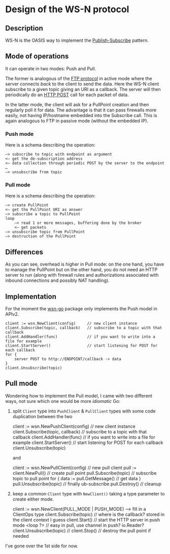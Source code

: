 # Design of the WS-N protocol

## Description

WS-N is the OASIS way to implement the [Publish-Subscribe](https://en.wikipedia.org/wiki/Publish%E2%80%93subscribe_pattern) pattern.

## Mode of operations

It can operate in two modes: Push and Pull.  

The former is analogous of the [FTP protocol](https://en.wikipedia.org/wiki/File_Transfer_Protocol) in active mode where the server connects *back* to the client to send the data.  Here the WS-N client subscribe to a given topic giving an URI as a callback.  The server will then periodically do an [HTTP POST](https://en.wikipedia.org/wiki/Hypertext_Transfer_Protocol#Request_methods) call for each packet of data.

In the latter mode, the client will ask for a PullPoint creation and then regularly poll it for data.  The advantage is that it can pass firewalls more easily, not having IP/hostname embedded into the Subscribe call.  This is again analogous to FTP in passive mode (without the embedded IP).

### Push mode

Here is a schema describing the operation:

    —> subscribe to topic with endpoint as argument
    <— get the de-subscription address
    <— data collection through periodic POST by the server to the endpoint 
    …
    —> unsubscribe from topic

### Pull mode

Here is a schema describing the operation:

    —> create PullPoint
    <— get the PullPoint URI as answer
    —> subscribe a topic to PullPoint
    loop
        —> read 1 or more messages, buffering done by the broker
        <— get packets
    —> unsubscribe topic from PullPoint
    —> destruction of the PullPoint

## Differences

As you can see, overhead is higher in Pull mode: on the one hand, you have to manage the PullPoint but on the other hand, you do not need an HTTP server to run (along with firewall rules and authorizations associated with inbound connections and possibly NAT handling).

## Implementation

For the moment the [wsn-go](https://github.com/keltia/wsn-go) package only implements the Push model in APIv2.

    client := wsn.NewClient(config)     // new client instance
    client.Subscribe(topic, callback)   // subscribe to a topic with that callback
    client.AddHandler(func)             // if you want to write into a file for example
    client.StartServer()                // start listening for POST for each callback
    for {
        server POST to http://ENDPOINT/callback -> data
    }
    client.Unsubscribe(topic)

## Pull mode

Wondering how to implement the Pull model, I came with two different ways, not sure which one would be more _idiomatic_ Go:

1. split `Client` type into `PushClient` & `PullClient` types with some code duplication between the two


    client := wsn.NewPushClient(config)     // new client instance
    client.Subscribe(topic, callback)       // subscribe to a topic with that callback
    client.AddHandler(func)                 // if you want to write into a file for example
    client.StartServer()                    // start listening for POST for each callback
    client.Unsubscribe(topic)

    and

    client := wsn.NewPullClient(config)     // new pull client
    pull := client.NewPull()                // create pull point
    pull.Subscribe(topic)                   // subscribe topic to pull point
    for {
        data := pull.GetMessage()           // get data
    }
    pull.Unsubscribe(topic)                 // finally ub-subscribe
    pull.Destroy()                          // cleanup

2. keep a common `Client` type with `NewClient()` taking a type parameter to create either mode.


    client := wsn.NewClient(PULL_MODE | PUSH_MODE)
    --> fill in a ClientOps type
    client.Subscribe(topic)                 // where is the callback? stored in the client context I guess
    client.Start()                          // start the HTTP server in push mode
    <loop ?>                                // easy in pull, use channel in push? io.Reader?
    client.Unsubscribe(topic)               // 
    client.Stop()                           // destroy the pull point if needed

I've gone over the 1st side for now.
